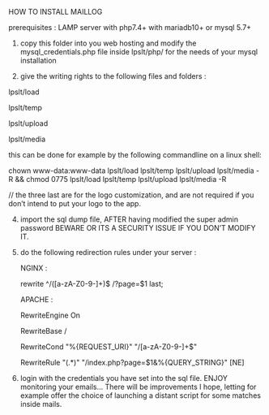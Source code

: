 HOW TO INSTALL MAILLOG

prerequisites : LAMP server with php7.4+ with mariadb10+ or mysql 5.7+

1. copy this folder into you web hosting and modify the mysql_credentials.php file inside lpslt/php/ for the needs of your mysql installation

2. give the writing rights to the following files and folders :

lpslt/load

lpslt/temp

lpslt/upload

lpslt/media

this can be done for example by the following commandline on a linux shell:

chown www-data:www-data lpslt/load lpslt/temp lpslt/upload lpslt/media -R && chmod 0775 lpslt/load lpslt/temp lpslt/upload lpslt/media -R 

// the three last are for the logo customization, and are not required if you don’t intend to put your logo to the app.

4. import the sql dump file, AFTER having modified the super admin password BEWARE OR ITS A SECURITY ISSUE IF YOU DON’T MODIFY IT.

5. do the following redirection rules under your server :

   NGINX :

   rewrite ^/([a-zA-Z0-9-]+)$ /?page=$1 last;

   APACHE :

   RewriteEngine On

   RewriteBase /

   RewriteCond "%{REQUEST_URI}" "\/[a-zA-Z0-9-]+$" 

   RewriteRule "(.*)" "/index.php?page=$1&%{QUERY_STRING}" [NE]

7. login with the credentials you have set into the sql file.
ENJOY monitoring your emails…
There will be improvements I hope, letting for example offer the choice of launching a distant script for some matches inside mails.
